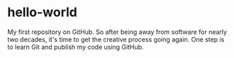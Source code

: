 # hello-world
My first repository on GitHub. 
So after being away from software for nearly two decades,
it's time to get the creative process going again. One step
is to learn Git and publish my code using GitHub.
